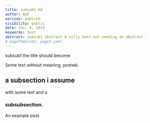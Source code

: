 ```yaml
---
title: subsub1.md 
author: AUF
version: publish
visibility: public
date: Jan. 4, 2019
keywords: test
abstract: subsub1 abstract A silly text not needing an abstract.
# pageTemplate: page3.yaml
---
```



subsub1 the title should become 

Some text without meaning;  postwk.

## a subsection i assume 

with some text 
and a 

### subsubsection.



  An example post.  
